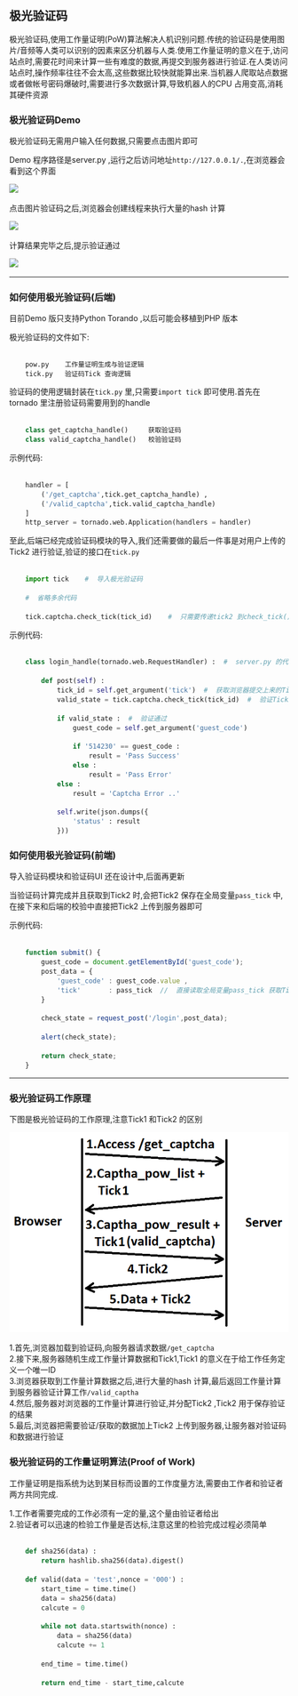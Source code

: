
## 极光验证码

  极光验证码,使用工作量证明(PoW)算法解决人机识别问题.传统的验证码是使用图片/音频等人类可以识别的因素来区分机器与人类.使用工作量证明的意义在于,访问站点时,需要花时间来计算一些有难度的数据,再提交到服务器进行验证.在人类访问站点时,操作频率往往不会太高,这些数据比较快就能算出来.当机器人爬取站点数据或者做帐号密码爆破时,需要进行多次数据计算,导致机器人的CPU 占用变高,消耗其硬件资源


### 极光验证码Demo

  极光验证码无需用户输入任何数据,只需要点击图片即可
  
  Demo 程序路径是server.py ,运行之后访问地址`http://127.0.0.1/.`,在浏览器会看到这个界面
  
  ![](pitcure/demo_start.png)
  
  点击图片验证码之后,浏览器会创建线程来执行大量的hash 计算
  
  ![](pitcure/demo_click.png)
  
  计算结果完毕之后,提示验证通过
  
  ![](pitcure/demo_end.png)
  
  
---
  
### 如何使用极光验证码(后端)
  
  目前Demo 版只支持Python Torando ,以后可能会移植到PHP 版本<br/>
  
  极光验证码的文件如下:
  
```

    pow.py    工作量证明生成与验证逻辑
    tick.py   验证码Tick 查询逻辑
```
  
  验证码的使用逻辑封装在`tick.py` 里,只需要`import tick` 即可使用.首先在tornado 里注册验证码需要用到的handle 
  
```python

    class get_captcha_handle()     获取验证码
    class valid_captcha_handle()   校验验证码
```
  
  示例代码:
  
```python

    handler = [
        ('/get_captcha',tick.get_captcha_handle) ,
        ('/valid_captcha',tick.valid_captcha_handle)
    ]
    http_server = tornado.web.Application(handlers = handler)
```
  
  至此,后端已经完成验证码模块的导入,我们还需要做的最后一件事是对用户上传的Tick2 进行验证,验证的接口在`tick.py`
  
```python

    import tick    #  导入极光验证码
    
    #  省略多余代码

    tick.captcha.check_tick(tick_id)    #  只需要传递tick2 到check_tick() 函数即可得到验证码校验结果
```
  
  示例代码:
  
```python

    class login_handle(tornado.web.RequestHandler) :  #  server.py 的代码

        def post(self) :
            tick_id = self.get_argument('tick')  #  获取浏览器提交上来的Tick2
            valid_state = tick.captcha.check_tick(tick_id)  #  验证Tick2 的结果

            if valid_state :  #  验证通过
                guest_code = self.get_argument('guest_code')

                if '514230' == guest_code :
                    result = 'Pass Success'
                else :
                    result = 'Pass Error'
            else :
                result = 'Captcha Error ..'

            self.write(json.dumps({
                'status' : result
            }))
```
  
  
### 如何使用极光验证码(前端)

  导入验证码模块和验证码UI 还在设计中,后面再更新
  
  当验证码计算完成并且获取到Tick2 时,会把Tick2 保存在全局变量`pass_tick` 中,在接下来和后端的校验中直接把Tick2 上传到服务器即可
  
  示例代码:
  
```javascript

    function submit() {
        guest_code = document.getElementById('guest_code');
        post_data = {
            'guest_code' : guest_code.value ,
            'tick'       : pass_tick  //  直接读取全局变量pass_tick 获取Tick2
        }

        check_state = request_post('/login',post_data);

        alert(check_state);

        return check_state;
    }
```
  
---

### 极光验证码工作原理

  下图是极光验证码的工作原理,注意Tick1 和Tick2 的区别
  
  ![](picture/captcha_logic.png)
  
  1.首先,浏览器加载到验证码,向服务器请求数据`/get_captcha` <br/>
  2.接下来,服务器随机生成工作量计算数据和Tick1,Tick1 的意义在于给工作任务定义一个唯一ID <br/>
  3.浏览器获取到工作量计算数据之后,进行大量的hash 计算,最后返回工作量计算到服务器验证计算工作`/valid_captha` <br/>
  4.然后,服务器对浏览器的工作量计算进行验证,并分配Tick2 ,Tick2 用于保存验证的结果<br/>
  5.最后,浏览器把需要验证/获取的数据加上Tick2 上传到服务器,让服务器对验证码和数据进行验证
  

### 极光验证码的工作量证明算法(Proof of Work)

  工作量证明是指系统为达到某目标而设置的工作度量方法,需要由工作者和验证者两方共同完成.
  
  1.工作者需要完成的工作必须有一定的量,这个量由验证者给出<br/>
  2.验证者可以迅速的检验工作量是否达标,注意这里的检验完成过程必须简单
  
  
  
```python

    def sha256(data) :
        return hashlib.sha256(data).digest()
    
    def valid(data = 'test',nonce = '000') :
        start_time = time.time()
        data = sha256(data)
        calcute = 0

        while not data.startswith(nonce) :
            data = sha256(data)
            calcute += 1

        end_time = time.time()

        return end_time - start_time,calcute
```
  
  
  
  
  
  
  
  
  
  
  
  
  
  
  
  
  
  

